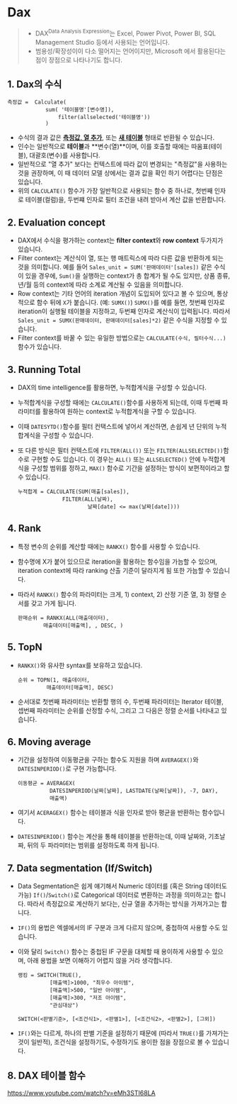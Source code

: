 # Dax

> - DAX<sup>Data Analysis Expression</sup>는 Excel, Power Pivot, Power BI, SQL Management Studio 등에서 사용되는 언어입니다.
> - 범용성/확장성이이 다소 떨어지는 언어이지만, Microsoft 에서 활용된다는 점이 장점으로 나타나기도 합니다.

## 1. Dax의 수식

```dax
측정값 =  Calculate(
			sum( '테이블명'[변수명]),
				filter(allselected('테이블명'))
			)
```

- 수식의 결과 값은 **<u>측정값, 열 추가</u>**, 또는 **<u>새 테이블</u>** 형태로 반환될 수 있습니다.
- 인수는 일반적으로 **테이블**과 **변수(열)**이며, 이를 호출할 때에는 따옴표(테이블), 대괄호(변수)를 사용합니다.
- 일반적으로 "열 추가" 보다는 컨텍스트에 따라 값이 변경되는 "측정값"을 사용하는 것을 권장하며, 이 때 데이터 모델 상에서는 결과 값을 확인 하기 어렵다는 단점은 있습니다.
- 위의 `CALCULATE()` 함수가 가장 일반적으로 사용되는 함수 중 하나로, 첫번째 인자로 테이블(컬럼)을, 두번쨰 인자로 필터 조건을 내려 받아서 계산 값을 반환합니다.

## 2. Evaluation concept

- DAX에서 수식을 평가하는 context는 **filter context**와 **row context** 두가지가 있습니다.
- Filter context는 계산식이 열, 또는 행 매트릭스에 따라 다른 값을 반환하게 되는 것을 의미합니다.
  예를 들어 `Sales_unit = SUM('판매데이터'[sales])` 같은 수식이 있을 경우에, `Sum()`을 실행하는 context가 총 합계가 될 수도 있지만, 상품 종류, 년/월 등의 context에 따라 소계로 계산될 수 있음을 의미합니다.
- Row context는 기타 언어의 iteration 개념이 도입되어 있다고 볼 수 있으며, 통상적으로 함수 뒤에 `X`가 붙습니다. (예: `SUMX()`)
  `SUMX()`를 예를 들면, 첫번째 인자로 iteration이 실행될 테이블을 지정하고, 두번째 인자로 계산식이 입력됩니다. 따라서 `Sales_unit = SUMX(판매데이터, 판매데이터[sales]*2)` 같은 수식을 지정할 수 있습니다.
- Filter context를 바꿀 수 있는 유일한 방법으로는 `CALCULATE(수식, 필터수식...)` 함수가 있습니다.

## 3. Running Total

- DAX의 time intelligence를 활용하면, 누적합계식을 구성할 수 있습니다.

- 누적합계식을 구성할 때에는 `CALCULATE()`함수를 사용하게 되는데, 이때 두번째 파라미터를 활용하여 원하는 context로 누적합계식을 구할 수 있습니다.

- 이때 `DATESYTD()`함수를 필터 컨택스트에 넣어서 계산하면, 손쉽게 년 단위의 누적합계식을 구성할 수 있습니다.

- 또 다른 방식은 필터 컨텍스트에  `FILTER(ALL())` 또는 `FILTER(ALLSELECTED())`함수로  구현할 수도 있습니다. 이 경우는 `ALL()` 또는 `ALLSELECTED()` 안에 누적합계식을 구성할 범위를 정하고, `MAX()` 함수로 기간을 설정하는 방식이 보편적이라고 할 수 있습니다.

  ```DAX
  누적합계 = CALCULATE(SUM(매출[sales]),
  				FILTER(ALL(날짜),
  						날짜[date] <= max(날짜[date])))
  ```

## 4. Rank

- 특정 변수의 순위를 계산할 때에는 `RANKX()` 함수를 사용할 수 있습니다.

- 함수명에 X가 붙어 있으므로 iteration을 활용하는 함수임을 가늠할 수 있으며, iteration context에 따라 ranking 산출 기준이 달라지게 됨 또한 가늠할 수 있습니다.

- 따라서 `RANKX()` 함수의 파라미터는 크게, 1) context, 2) 산정 기준 열, 3) 정렬 순서를 갖고 가게 됩니다.

  ```DAX
  판매순위 = RANKX(ALL(매출데이터),
  		  매출데이터[매출액], , DESC, )
  ```

## 5. TopN

- `RANKX()`와 유사한 syntax를 보유하고 있습니다.

  ```DAX
  순위 = TOPN(1, 매출데이터,
  		   매출데이터[매출액], DESC)
  ```

- 순서대로 첫번째 파라미터는 반환할 행의 수, 두번째 파라미터는 Iterator 테이블, 셉번째 파라미터는 순위를 산정할 수식, 그리고 그 다음은 정렬 순서를 나타내고 있습니다.

## 6.  Moving average

- 기간을 설정하여 이동평균을 구하는 함수도 지원을 하며 `AVERAGEX()`와 `DATESINPERIOD()`로 구현 가능합니다.

  ```DAX
  이동평균 = AVERAGEX(
  			DATESINPERIOD(날짜[날짜], LASTDATE(날짜[날짜]), -7, DAY),
  			매출액)
  ```

- 여기서 `ACERAGEX()` 함수는 테이블과 식을 인자로 받아 평균을 반환하는 함수입니다.

- `DATESINPERIOD()` 함수는 계산을 통해 테이블을 반환하는데, 이때 날짜와, 기초날짜, 뒤의 두 파라미터는 범위를 설정하도록 하게 됩니다.

## 7. Data segmentation (If/Switch)

- Data Segmentation은 쉽게 얘기해서 Numeric 데이터를 (혹은 String 데이터도 가능) `If()`/`Switch()`로 Categorical 데이터로 변환하는 과정을 의미하고는 합니다. 따라서 측정값으로 계산하기 보다는, 신규 열을 추가하는 방식을 가져가고는 합니다.

- `IF()`의 용법은 엑셀에서의 IF 구분과  크게 다르지 않으며, 중첩하여 사용할 수도 있습니다.

- 이와 달리 `Switch()` 함수는 중첩된 IF 구문을 대체할 때 용이하게 사용할 수 있으며, 아래 용법을 보면 이해하기 어렵지 않을 거라 생각합니다.

  ```DAX
  랭킹 = SWITCH(TRUE(),
  			[매출액]>1000, "최우수 아이템",
  			[매출액]>500, "일반 아이템",
  			[매출액]>300, "저조 아이템",
  			"관심대상")
  			
  SWITCH(<판별기준>, [<조건식1>, <판별1>], [<조건식2>, <판별2>], [그외])
  ```

- `IF()`와는 다르게, 하나의 판별 기준을 설정하기 때문에 (따라서 `TRUE()`를 가져가는 것이 일반적), 조건식을 설정하기도, 수정하기도 용이한 점을 장점으로 볼 수 있습니다.

## 8. DAX 테이블 함수



https://www.youtube.com/watch?v=eMh3STI68LA

